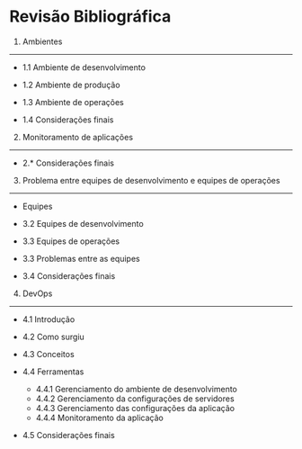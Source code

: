 Revisão Bibliográfica
======================

1. Ambientes
-------------

- 1.1 Ambiente de desenvolvimento

- 1.2 Ambiente de produção

- 1.3 Ambiente de operações	

- 1.4 Considerações finais


2. Monitoramento de aplicações
-------------------------------
	
- 2.* Considerações finais


3. Problema entre equipes de desenvolvimento e equipes de operações
--------------------------------------------------------------------

- Equipes 

- 3.2 Equipes de desenvolvimento 

- 3.3 Equipes de operações

- 3.3 Problemas entre as equipes 

- 3.4 Considerações finais

4. DevOps
---------

- 4.1 Introdução

- 4.2 Como surgiu

- 4.3 Conceitos

- 4.4 Ferramentas
	- 4.4.1 Gerenciamento do ambiente de desenvolvimento
	- 4.4.2 Gerenciamento da configurações de servidores
	- 4.4.3 Gerenciamento das configurações da aplicação
	- 4.4.4 Monitoramento da aplicação

- 4.5 Considerações finais
